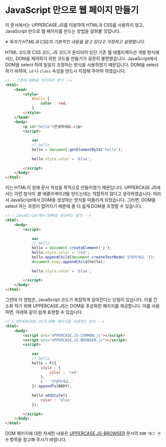 # JavaScript 만으로 웹 페이지 만들기

이 문서에서는 UPPERCASE.JS를 이용하여 HTML과 CSS를 사용하지 않고, JavaScript 만으로 웹 페이지를 만드는 방법을 살펴볼 것입니다.

*※ 독자가 HTML과 CSS의 기본적인 내용을 알고 있다고 가정하고 설명합니다.*

HTML 코드와 CSS 코드, JS 코드가 분리되어 있던 기존 웹 애플리케이션 개발 방식에서는, DOM을 제어하기 위한 코드를 만들기가 굉장히 불편했습니다. JavaScript에서 DOM을 select 하여 일일히 조정하는 방식을 사용하였기 때문입니다. DOM을 select 하기 위하여, `id` 나 `class` 속성을 반드시 지정해 주어야 하였습니다.

```html
<!-- 기존에 DOM을 처리하던 방식 -->
<html>
    <head>
        <style>
            #hello {
                color : red;
            }
        </style>
    </head>
    <body>
        <p id="hello">안녕하세요.</p>
        <script>
        
            var
            // hello
            hello = document.getElementById('hello');
            
            hello.style.color = 'blue';
        
        </script>
    </body>
</html>
```

이는 HTML이 원래 문서 작성을 목적으로 만들어졌기 때문입니다. UPPERCASE.JS에서는 이런 방식이 *웹 애플리케이션*을 만드는데는 적합하지 않다고 생각하였습니다. 따라서 JavaScript에서 DOM을 생성하는 방식을 떠올리게 되었습니다. 그러면, DOM을 select 하는 과정이 없어지기 때문에 좀 더 쉽게 DOM을 조정할 수 있습니다.

```html
<!-- JavaScript에서 DOM을 생성하는 방식 -->
<html>
    <body>
        <script>
        
            var
            // hello
            hello = document.createElement('p');
            hello.style.color = 'red';
            hello.appendChild(document.createTextNode('안녕하세요.'));
            document.body.appendChild(hello);
            
            hello.style.color = 'blue';
        
        </script>
    </body>
</html>
```

그런데 이 방법은, JavaScript 코드가 복잡하게 길어진다는 단점이 있습니다. 이를 간소화 하기 위해 UPPERCASE.JS는 DOM을 추상화한 패키지를 제공합니다. 이를 사용하면, 아래와 같이 쉽게 표현할 수 있습니다.

```html
<!-- UPPERCASE.JS의 DOM 패키지를 사용하는 방식 -->
<html>
    <body>
        <script src="UPPERCASE.JS-COMMON.js"></script>
        <script src="UPPERCASE.JS-BROWSER.js"></script>
        <script>
        
            var
            // hello
            hello = P({
                style : {
                    color : 'red'
                },
                c : '안녕하세요.'
            }).appendTo(BODY);
            
            hello.addStyle({
                color : 'blue'
            });
        
        </script>
    </body>
</html>
```

DOM 패키지에 대한 자세한 내용은 [UPPERCASE.JS-BROWSER](UPPERCASE.JS-BROWSER.md) 문서의 `DOM 태그 구현` 항목을 참고해 주시기 바랍니다.